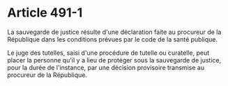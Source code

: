 # Article 491-1

La sauvegarde de justice résulte d'une déclaration faite au procureur de la République dans les conditions prévues par le code de la santé publique.

Le juge des tutelles, saisi d'une procédure de tutelle ou curatelle, peut placer la personne qu'il y a lieu de protéger sous la sauvegarde de justice, pour la durée de l'instance, par une décision provisoire transmise au procureur de la République.
